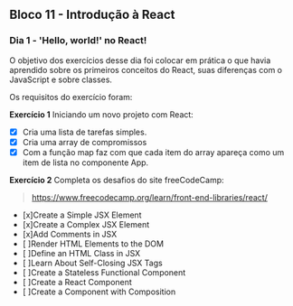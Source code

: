 ## Bloco 11 - Introdução à React
### Dia 1 - 'Hello, world!' no React!

O objetivo dos exercícios desse dia foi colocar em prática o que havia aprendido sobre os primeiros conceitos do React, suas diferenças com o JavaScript e sobre classes.

Os requisitos do exercí­cio foram:

**Exercício 1**
Iniciando um novo projeto com React:

- [x] Cria uma lista de tarefas simples.
- [x] Cria uma array de compromissos
- [x] Com a função map faz com que cada item do array apareça como um item de lista no componente App.

**Exercício 2**
Completa os desafios do site freeCodeCamp:
> https://www.freecodecamp.org/learn/front-end-libraries/react/

- [x]Create a Simple JSX Element
- [x]Create a Complex JSX Element
- [x]Add Comments in JSX
- [ ]Render HTML Elements to the DOM
- [ ]Define an HTML Class in JSX
- [ ]Learn About Self-Closing JSX Tags
- [ ]Create a Stateless Functional Component
- [ ]Create a React Component
- [ ]Create a Component with Composition

